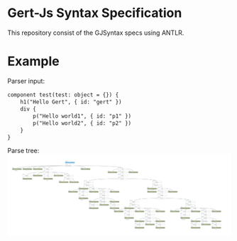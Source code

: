 # Gert-Js Syntax Specification

This repository consist of the GJSyntax specs using ANTLR. 


# Example

Parser input:
```
component test(test: object = {}) {
    h1("Hello Gert", { id: "gert" })
    div {
        p("Hello world1", { id: "p1" })
        p("Hello world2", { id: "p2" })        
    }
}
```

Parse tree:
<img src="./res/GJSyntax.parse-tree.jpg">